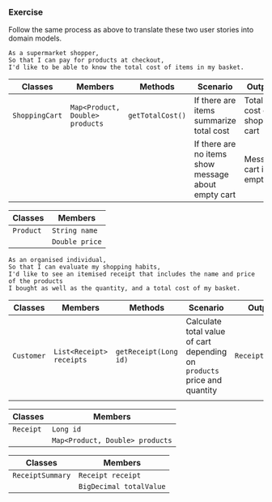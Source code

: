 ### Exercise

Follow the same process as above to translate these two user stories into domain models.

```
As a supermarket shopper,
So that I can pay for products at checkout,
I'd like to be able to know the total cost of items in my basket.
```

| Classes        | Members                         | Methods          | Scenario                                            | Outputs                     |
|----------------|---------------------------------|------------------|-----------------------------------------------------|-----------------------------|
| `ShoppingCart` | `Map<Product, Double> products` | `getTotalCost()` | If there are items summarize total cost             | Total cost of shopping cart |
|                |                                 |                  | If there are no items show message about empty cart | Message: cart is empty      |

| Classes   | Members        | 
|-----------|----------------|
| `Product` | `String name`  |
|           | `Double price` |

```
As an organised individual,
So that I can evaluate my shopping habits,
I'd like to see an itemised receipt that includes the name and price of the products
I bought as well as the quantity, and a total cost of my basket.
```

| Classes    | Members                  | Methods               | Scenario                                                                 | Outputs          |
|------------|--------------------------|-----------------------|--------------------------------------------------------------------------|------------------|
| `Customer` | `List<Receipt> receipts` | `getReceipt(Long id)` | Calculate total value of cart depending on `products` price and quantity | `ReceiptSummary` |
|            |                          |                       |                                                                          |                  |

| Classes   | Members                         |
|-----------|---------------------------------|
| `Receipt` | `Long id`                       |
|           | `Map<Product, Double> products` |

| Classes          | Members                 |
|------------------|-------------------------|
| `ReceiptSummary` | `Receipt receipt`       |
|                  | `BigDecimal totalValue` |